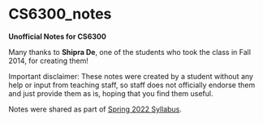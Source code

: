 # CS6300_notes

**Unofficial Notes for CS6300**

Many thanks to **Shipra De**, one of the students who took the class in Fall 2014, for creating them!

Important disclaimer: These notes were created by a student without any help or input from teaching staff, so staff does not officially endorse them 
and just provide them as is, hoping that you find them useful. 

Notes were shared as part of [Spring 2022 Syllabus](https://docs.google.com/document/d/1brRAhKXSVQAM6rlmhhv_15sdi5VxYV2nY_SC32tOOJI/edit#).
